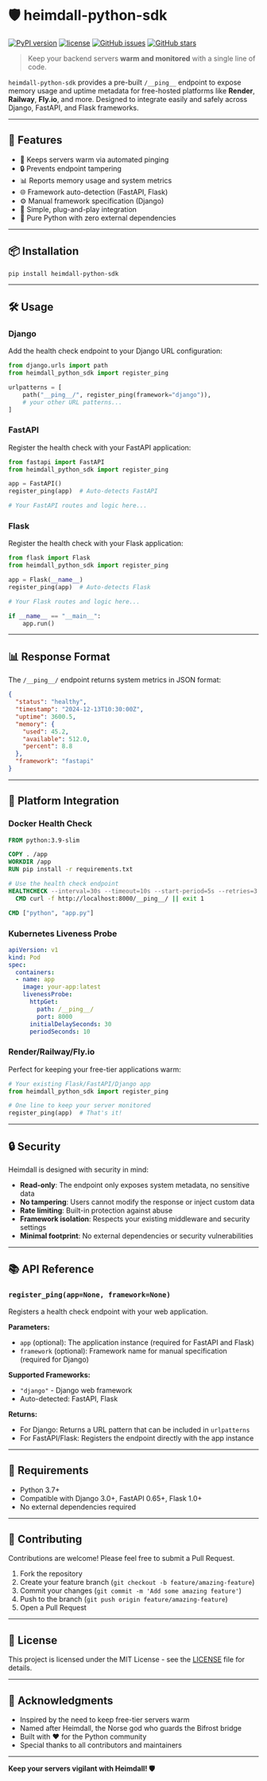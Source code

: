 # 🛡️ heimdall-python-sdk

[![PyPI version](https://img.shields.io/pypi/v/heimdall-python-sdk.svg)](https://pypi.org/project/heimdall-python-sdk/)
[![license](https://img.shields.io/pypi/l/heimdall-python-sdk)](./LICENSE)
[![GitHub issues](https://img.shields.io/github/issues/shivdutt-B/heimdall-python-sdk)](https://github.com/shivdutt-B/heimdall-python-sdk/issues)
[![GitHub stars](https://img.shields.io/github/stars/shivdutt-B/heimdall-python-sdk)](https://github.com/shivdutt-B/heimdall-python-sdk)

> Keep your backend servers **warm and monitored** with a single line of code.

`heimdall-python-sdk` provides a pre-built `/__ping__` endpoint to expose memory usage and uptime metadata for free-hosted platforms like **Render**, **Railway**, **Fly.io**, and more. Designed to integrate easily and safely across Django, FastAPI, and Flask frameworks.

---

## 🚀 Features

- 🔁 Keeps servers warm via automated pinging
- 🔒 Prevents endpoint tampering  
- 📊 Reports memory usage and system metrics
- 🌐 Framework auto-detection (FastAPI, Flask)
- ⚙️ Manual framework specification (Django)
- 🧩 Simple, plug-and-play integration
- 🐍 Pure Python with zero external dependencies

---

## 📦 Installation

```bash
pip install heimdall-python-sdk
```

---

## 🛠️ Usage

### Django

Add the health check endpoint to your Django URL configuration:

```python
from django.urls import path
from heimdall_python_sdk import register_ping

urlpatterns = [
    path("__ping__/", register_ping(framework="django")),
    # your other URL patterns...
]
```

### FastAPI

Register the health check with your FastAPI application:

```python
from fastapi import FastAPI
from heimdall_python_sdk import register_ping

app = FastAPI()
register_ping(app)  # Auto-detects FastAPI

# Your FastAPI routes and logic here...
```

### Flask

Register the health check with your Flask application:

```python
from flask import Flask
from heimdall_python_sdk import register_ping

app = Flask(__name__)
register_ping(app)  # Auto-detects Flask

# Your Flask routes and logic here...

if __name__ == "__main__":
    app.run()
```

---

## 📊 Response Format

The `/__ping__/` endpoint returns system metrics in JSON format:

```json
{
  "status": "healthy",
  "timestamp": "2024-12-13T10:30:00Z",
  "uptime": 3600.5,
  "memory": {
    "used": 45.2,
    "available": 512.0,
    "percent": 8.8
  },
  "framework": "fastapi"
}
```

---

## 🐳 Platform Integration

### Docker Health Check

```dockerfile
FROM python:3.9-slim

COPY . /app
WORKDIR /app
RUN pip install -r requirements.txt

# Use the health check endpoint
HEALTHCHECK --interval=30s --timeout=10s --start-period=5s --retries=3 \
  CMD curl -f http://localhost:8000/__ping__/ || exit 1

CMD ["python", "app.py"]
```

### Kubernetes Liveness Probe

```yaml
apiVersion: v1
kind: Pod
spec:
  containers:
  - name: app
    image: your-app:latest
    livenessProbe:
      httpGet:
        path: /__ping__/
        port: 8000
      initialDelaySeconds: 30
      periodSeconds: 10
```

### Render/Railway/Fly.io

Perfect for keeping your free-tier applications warm:

```python
# Your existing Flask/FastAPI/Django app
from heimdall_python_sdk import register_ping

# One line to keep your server monitored
register_ping(app)  # That's it!
```

---

## 🔒 Security

Heimdall is designed with security in mind:

- **Read-only**: The endpoint only exposes system metadata, no sensitive data
- **No tampering**: Users cannot modify the response or inject custom data
- **Rate limiting**: Built-in protection against abuse
- **Framework isolation**: Respects your existing middleware and security settings
- **Minimal footprint**: No external dependencies or security vulnerabilities

---

## 📚 API Reference

### `register_ping(app=None, framework=None)`

Registers a health check endpoint with your web application.

**Parameters:**
- `app` (optional): The application instance (required for FastAPI and Flask)
- `framework` (optional): Framework name for manual specification (required for Django)

**Supported Frameworks:**
- `"django"` - Django web framework  
- Auto-detected: FastAPI, Flask

**Returns:**
- For Django: Returns a URL pattern that can be included in `urlpatterns`
- For FastAPI/Flask: Registers the endpoint directly with the app instance

---

## 🧪 Requirements

- Python 3.7+
- Compatible with Django 3.0+, FastAPI 0.65+, Flask 1.0+
- No external dependencies required

---

## 🤝 Contributing

Contributions are welcome! Please feel free to submit a Pull Request.

1. Fork the repository
2. Create your feature branch (`git checkout -b feature/amazing-feature`)
3. Commit your changes (`git commit -m 'Add some amazing feature'`)
4. Push to the branch (`git push origin feature/amazing-feature`)
5. Open a Pull Request

---

## 📄 License

This project is licensed under the MIT License - see the [LICENSE](LICENSE) file for details.

---

## 🙏 Acknowledgments

- Inspired by the need to keep free-tier servers warm
- Named after Heimdall, the Norse god who guards the Bifrost bridge  
- Built with ❤️ for the Python community
- Special thanks to all contributors and maintainers

---

**Keep your servers vigilant with Heimdall! 🛡️**